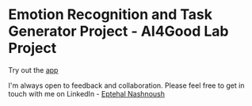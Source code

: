 # Emotion Recognition and Task Generator Project - AI4Good Lab Project
Try out the [app](https://eptehal99-end2end-nlp-project-appapp-sz2tin.streamlitapp.com/)

I'm always open to feedback and collaboration. Please feel free to get in touch with me on LinkedIn - [Eptehal Nashnoush](https://www.linkedin.com/in/eptehalnashnoush/)

